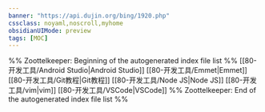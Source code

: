 ```yaml
---
banner: "https://api.dujin.org/bing/1920.php"
cssclass: noyaml,noscroll,myhome
obsidianUIMode: preview
tags: [MOC]
---
```


%% Zoottelkeeper: Beginning of the autogenerated index file list  %%
 [[80-开发工具/Android Studio|Android Studio]]
 [[80-开发工具/Emmet|Emmet]]
 [[80-开发工具/Git教程|Git教程]]
 [[80-开发工具/Node JS|Node JS]]
 [[80-开发工具/vim|vim]]
 [[80-开发工具/VSCode|VSCode]]
%% Zoottelkeeper: End of the autogenerated index file list  %%
